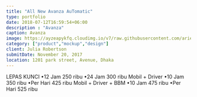 ```yaml
---
title: "All New Avanza AuTomatic"
type: portfolio
date: 2018-07-12T16:59:54+06:00
description : "Avanza"
caption: Avanza
image: https://ayzeapykfq.cloudimg.io/v7/raw.githubusercontent.com/ariefbuddies/bening-out/master/uploads/m1.webp
category: ["product","mockup","design"]
client: Julia Robertson
submitDate: November 20, 2017
location: 1201 park street, Avenue, Dhaka
---
```

LEPAS KUNCI
•12 Jam 250 ribu
•24 Jam 300 ribu
Mobil + Driver
•10 Jam 350 ribu
•Per Hari 425 ribu
Mobil + Driver + BBM
•10 Jam 475 ribu
•Per Hari 525 ribu
